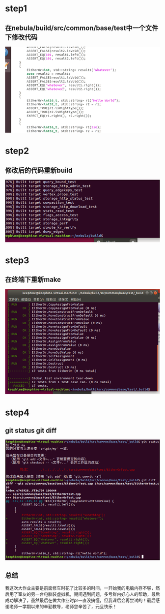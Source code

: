 # step1 #  
## 在nebula/build/src/common/base/test中一个文件下修改代码 ##  

![image](https://github.com/qqcff/-/blob/master/images/QQ截图20191228201555.png)  

# step2 #  
## 修改后的代码重新build ##  

![image](https://github.com/qqcff/-/blob/master/images/QQ截图20191228201735.png)  

# step3 #  
##  在终端下重新make ##  

![image](https://github.com/qqcff/-/blob/master/images/QQ截图20191228201843.png)  

# step4 #  
## git status   git diff ##  

![images](https://github.com/qqcff/-/blob/master/images/QQ截图20191228202048.png)  
 
## 总结 ##    
我这次大作业主要是前面修车时花了比较多的时间，一开始我的电脑内存不够，然后用了室友的另一台电脑装虚拟机，期间遇到问题，多亏群内好心人的帮助，最后成功解决了，虽然最后在做大作业时pr一直没搞懂，但我课后会再尝试的！最后感谢老师一学期以来的辛勤教导，老师您辛苦了，元旦快乐！  
